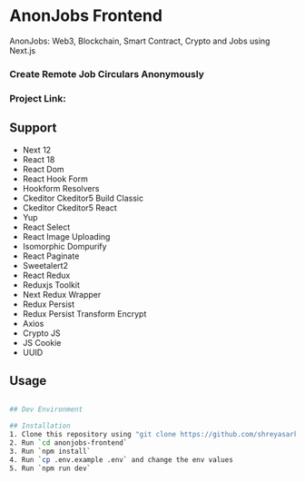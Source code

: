 # AnonJobs Frontend
AnonJobs: Web3, Blockchain, Smart Contract, Crypto and Jobs using Next.js

### Create Remote Job Circulars Anonymously

### Project Link:


## Support
- Next 12
- React 18
- React Dom
- React Hook Form
- Hookform Resolvers
- Ckeditor Ckeditor5 Build Classic
- Ckeditor Ckeditor5 React
- Yup
- React Select
- React Image Uploading
- Isomorphic Dompurify
- React Paginate
- Sweetalert2
- React Redux
- Reduxjs Toolkit
- Next Redux Wrapper
- Redux Persist
- Redux Persist Transform Encrypt
- Axios
- Crypto JS
- JS Cookie
- UUID

## Usage

```bash

## Dev Environment

## Installation
1. Clone this repository using "git clone https://github.com/shreyasarker/anonjobs.git"
2. Run `cd anonjobs-frontend`
3. Run `npm install`
4. Run `cp .env.example .env` and change the env values
5. Run `npm run dev`
```

